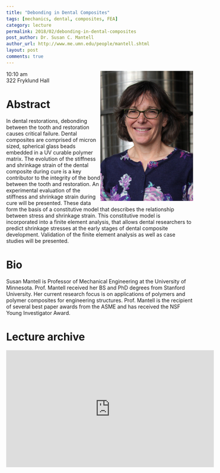 ```yaml
---
title: "Debonding in Dental Composites"
tags: [mechanics, dental, composites, FEA]
category: lecture
permalink: 2018/02/debonding-in-dental-composites
post_author: Dr. Susan C. Mantell
author_url: http://www.me.umn.edu/people/mantell.shtml
layout: post
comments: true
---
```


<!-- This is for your headshot. -->
<img align="right" width="250px" src="/images/181602-mantell.jpg" alt="Susan C. Mantell"/>  

10:10 am  
322 Fryklund Hall  



# Abstract

In dental restorations, debonding between the tooth and restoration causes critical failure. Dental composites are comprised of micron sized, spherical glass beads embedded in a UV curable polymer matrix.  The evolution of the stiffness and shrinkage strain of the dental composite during cure is a key contributor to the integrity of the bond between the tooth and restoration. An experimental evaluation of the stiffness and shrinkage strain during cure will be presented.  These data form the basis of a constitutive model that describes the relationship between stress and shrinkage strain. This constitutive model is incorporated into a finite element analysis, that allows dental researchers to predict shrinkage stresses at the early stages of dental composite development. Validation of the finite element analysis as well as case studies will be presented.

# Bio

Susan Mantell is Professor of Mechanical Engineering at the University of Minnesota. Prof. Mantell received her BS and PhD degrees from Stanford University. Her current research focus is on applications of polymers and polymer composites for engineering structures. Prof. Mantell is the recipient of several best paper awards from the ASME and has received the NSF Young Investigator Award.

# Lecture archive

<iframe width="560" height="315" src="https://www.youtube.com/embed/zD0_krMHzxc" frameborder="0" allow="autoplay; encrypted-media" allowfullscreen></iframe>
